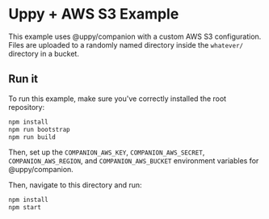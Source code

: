 # Uppy + AWS S3 Example

This example uses @uppy/companion with a custom AWS S3 configuration.
Files are uploaded to a randomly named directory inside the `whatever/` directory in a bucket.

## Run it

To run this example, make sure you've correctly installed the root repository:

```bash
npm install
npm run bootstrap
npm run build
```

Then, set up the `COMPANION_AWS_KEY`, `COMPANION_AWS_SECRET`, `COMPANION_AWS_REGION`, and `COMPANION_AWS_BUCKET` environment variables for @uppy/companion.

Then, navigate to this directory and run:

```bash
npm install
npm start
```
